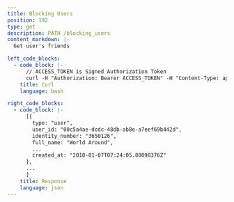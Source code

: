 ```yaml
---
title: Blocking Users
position: 192
type: get
description: PATH /blocking_users
content_markdown: |-
  Get user's friends

left_code_blocks:
  - code_block: |-
      // ACCESS_TOKEN is Signed Authorization Token
      curl -H "Authorization: Bearer ACCESS_TOKEN" -H "Content-Type: application/json" https://api.mixin.one/blocking_users
    title: Curl
    language: bash

right_code_blocks:
  - code_block: |-
      [{
        type: "user",
        user_id: "00c5a4ae-dcdc-48db-ab8e-a7eef69b442d",
        identity_number: "3650126",
        full_name: "World Around",
        ...
        created_at: "2018-01-07T07:24:05.88098376Z"
      },
      ...
      ]
    title: Response
    language: json
---
```

